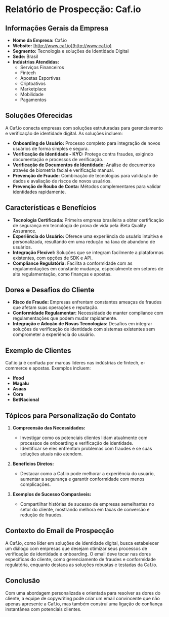 # Relatório de Prospecção: Caf.io

## Informações Gerais da Empresa
- **Nome da Empresa:** Caf.io
- **Website:** [http://www.caf.io](http://www.caf.io)
- **Segmento:** Tecnologia e soluções de Identidade Digital
- **Sede:** Brasil
- **Indústrias Atendidas:**
  - Serviços Financeiros
  - Fintech
  - Apostas Esportivas
  - Criptoativos
  - Marketplace
  - Mobilidade
  - Pagamentos

## Soluções Oferecidas
A Caf.io conecta empresas com soluções estruturadas para gerenciamento e verificação de identidade digital. As soluções incluem:
- **Onboarding de Usuário:** Processo completo para integração de novos usuários de forma simples e segura.
- **Verificação de Identidade - KYC:** Protege contra fraudes, exigindo documentação e processos de verificação.
- **Verificação de Documentos de Identidade:** Análise de documentos através de biometria facial e verificação manual.
- **Prevenção de Fraude:** Combinação de tecnologias para validação de dados e avaliação de riscos de novos usuários.
- **Prevenção de Roubo de Conta:** Métodos complementares para validar identidades rapidamente.

## Características e Benefícios
- **Tecnologia Certificada:** Primeira empresa brasileira a obter certificação de segurança em tecnologia de prova de vida pela iBeta Quality Assurance.
- **Experiência do Usuário:** Oferece uma experiência do usuário intuitiva e personalizada, resultando em uma redução na taxa de abandono de usuários.
- **Integração Flexível:** Soluções que se integram facilmente a plataformas existentes, com opções de SDK e API.
- **Compliance Regulatória:** Facilita a conformidade com as regulamentações em constante mudança, especialmente em setores de alta regulamentação, como finanças e apostas.

## Dores e Desafios do Cliente
- **Risco de Fraude:** Empresas enfrentam constantes ameaças de fraudes que afetam suas operações e reputação.
- **Conformidade Regulamentar:** Necessidade de manter compliance com regulamentações que podem mudar rapidamente.
- **Integração e Adoção de Novas Tecnologias:** Desafios em integrar soluções de verificação de identidade com sistemas existentes sem comprometer a experiência do usuário.

## Exemplo de Clientes
Caf.io já é confiada por marcas líderes nas indústrias de fintech, e-commerce e apostas. Exemplos incluem:
- **Ifood**
- **Magalu**
- **Asaas**
- **Cora**
- **BetNacional**

## Tópicos para Personalização do Contato
1. **Compreensão das Necessidades:**
   - Investigar como os potenciais clientes lidam atualmente com processos de onboarding e verificação de identidade.
   - Identificar se eles enfrentam problemas com fraudes e se suas soluções atuais não atendem.

2. **Benefícios Diretos:**
   - Destacar como a Caf.io pode melhorar a experiência do usuário, aumentar a segurança e garantir conformidade com menos complicações.

3. **Exemplos de Sucesso Comparáveis:**
   - Compartilhar histórias de sucesso de empresas semelhantes no setor do cliente, mostrando melhora em taxas de conversão e redução de fraudes.

## Contexto do Email de Prospecção
A Caf.io, como líder em soluções de identidade digital, busca estabelecer um diálogo com empresas que desejam otimizar seus processos de verificação de identidade e onboarding. O email deve tocar nas dores específicas do cliente, como gerenciamento de fraudes e conformidade regulatória, enquanto destaca as soluções robustas e testadas da Caf.io.

## Conclusão
Com uma abordagem personalizada e orientada para resolver as dores do cliente, a equipe de copywriting pode criar um email convincente que não apenas apresente a Caf.io, mas também construí uma ligação de confiança instantânea com potenciais clientes.